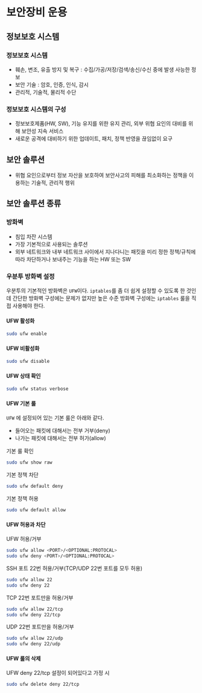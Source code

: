 # 보안장비 운용

## 정보보호 시스템

### 정보보호 시스템

- 훼손, 변조, 유출 방지 및 복구 : 수집/가공/저장/검색/송신/수신 중에 발생 사능한 정보
- 보안 기술 : 암호, 인증, 인식, 감시
- 관리적, 기술적, 물리적 수단

### 정보보호 시스템의 구성

- 정보보호제품(HW, SW), 기능 유지를 위한 유지 관리, 외부 위협 요인의 대비를 위해 보안성 지속 서비스
- 새로운 공격에 대비하기 위한 업데이트, 패치, 정책 반영을 끊임없이 요구

## 보안 솔루션

- 위협 요인으로부터 정보 자산을 보호하여 보안사고의 피해를 최소화하는 정책을 이용하는 기술적, 관리적 행위

## 보안 솔루션 종류

### 방화벽

- 침입 차잔 시스템
- 가장 기본적으로 사용되는 솔루션
- 외부 네트워크와 내부 네트워크 사이에서 지나다니는 패킷을 미리 정한 정책/규칙에 따라 차단하거나 보내주는 기능을 하는 HW 또는 SW

### 우분투 방화벽 설정

우분투의 기본적인 방화벽은 `UFW`이다. `iptables`를 좀 더 쉽게 설정할 수 있도록 한 것인데 간단한 방화벽 구성에는 문제가 없지만 높은 수준 방화벽 구성에는 `iptables` 룰을 직접 사용해야 한다.

#### UFW 활성화

``` bash
sudo ufw enable
```

#### UFW 비활성화

``` bash
sudo ufw disable
```

#### UFW 상태 확인

``` bash
sudo ufw status verbose
```

#### UFW 기본 룰

`UFW` 에 설정되어 있는 기본 룰은 아래와 같다.

- 들어오는 패킷에 대해서는 전부 거부(deny)
- 나가는 패킷에 대해서는 전부 허가(allow)

기본 룰 확인
``` bash
sudo ufw show raw
```

기본 정책 차단
``` bash
sudo ufw default deny
```

기본 정책 허용
``` bash
sudo ufw default allow
```

#### UFW 허용과 차단

UFW 허용/거부
``` bash
sudo ufw allow <PORT>/<OPTIONAL:PROTOCAL>
sudo ufw deny <PORT>/<OPTIONAL:PROTOCAL>
```

SSH 포트 22번 허용/거부(TCP/UDP 22번 포트를 모두 허용)
``` bash
sudo ufw allow 22
sudo ufw deny 22
```

TCP 22번 포트만을 허용/거부
``` bash
sudo ufw allow 22/tcp
sudo ufw deny 22/tcp
```

UDP 22번 포트만을 허용/거부
``` bash
sudo ufw allow 22/udp
sudo ufw deny 22/udp
```

#### UFW 룰의 삭제

UFW deny 22/tcp 설정이 되어있다고 가정 시 
``` bash
sudo ufw delete deny 22/tcp
```

